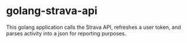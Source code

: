 # golang-strava-api
This golang application calls the Strava API, refreshes a user token, and parses activity into a json for reporting purposes.
